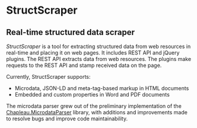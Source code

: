 # StructScraper
## Real-time structured data scraper
*StructScraper* is a tool for extracting structured data from web resources in real-time and placing it on web pages.  It includes REST API and jQuery plugins. The REST API extracts data from web resources. The plugins make requests to the REST API and stamp received data   on the page. 

Currently, StructScraper supports:
* Microdata,  JSON-LD and meta-tag-based markup  in HTML documents
* Embedded and custom properties in Word and PDF documents

The microdata parser grew out of the preliminary implementation of the [Chapleau.MicrodataParser]( https://archive.codeplex.com/?p=microdata) library, with additions and improvements made to resolve bugs and improve code maintainability.
